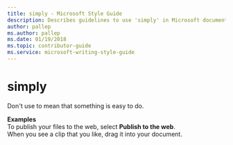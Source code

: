 ```yaml
---
title: simply - Microsoft Style Guide
description: Describes guidelines to use 'simply' in Microsoft documents, and provides alternate usage examples.
author: pallep
ms.author: pallep
ms.date: 01/19/2018
ms.topic: contributor-guide
ms.service: microsoft-writing-style-guide
---
```


# simply

Don't use to mean that something is easy to do. 

**Examples**  
To publish your files to the web, select **Publish to the web**.  
When you see a clip that you like, drag it into your document.  
